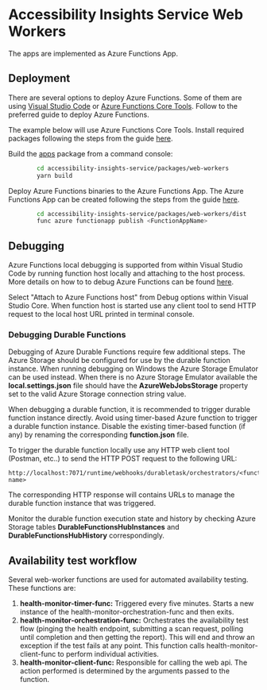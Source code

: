 <!--
Copyright (c) Microsoft Corporation. All rights reserved.
Licensed under the MIT License.
-->

# Accessibility Insights Service Web Workers

The apps are implemented as Azure Functions App.

## Deployment

There are several options to deploy Azure Functions. Some of them are using [Visual Studio Code](https://docs.microsoft.com/en-us/azure/azure-functions/functions-run-local#publish) or [Azure Functions Core Tools](https://docs.microsoft.com/en-us/azure/azure-functions/functions-run-local). Follow to the preferred guide to deploy Azure Functions.

The example below will use Azure Functions Core Tools. Install required packages following the steps from the guide [here](https://docs.microsoft.com/en-us/azure/azure-functions/functions-run-local#install-the-azure-functions-core-tools).

Build the [apps](https://github.com/microsoft/accessibility-insights-service/tree/master/packages/web-workers) package from a command console:

```bash
        cd accessibility-insights-service/packages/web-workers
        yarn build
```

Deploy Azure Functions binaries to the Azure Functions App. The Azure Functions App can be created following the steps from the guide [here](https://docs.microsoft.com/en-us/azure/azure-functions/scripts/functions-cli-create-serverless).

```bash
        cd accessibility-insights-service/packages/web-workers/dist
        func azure functionapp publish <FunctionAppName>
```

## Debugging

Azure Functions local debugging is supported from within Visual Studio Code by running function host locally and attaching to the host process. More details on how to to debug Azure Functions can be found [here](https://docs.microsoft.com/en-us/azure/azure-functions/functions-run-local#start).

Select "Attach to Azure Functions host" from Debug options within Visual Studio Core. When function host is started use any client tool to send HTTP request to the local host URL printed in terminal console.

### Debugging Durable Functions

Debugging of Azure Durable Functions require few additional steps. The Azure Storage should be configured for use by the durable function instance. When running debugging on Windows the Azure Storage Emulator can be used instead. When there is no Azure Storage Emulator available the **local.settings.json** file should have the **AzureWebJobsStorage** property set to the valid Azure Storage connection string value.

When debugging a durable function, it is recommended to trigger durable function instance directly. Avoid using timer-based Azure function to trigger a durable function instance. Disable the existing timer-based function (if any) by renaming the corresponding **function.json** file.

To trigger the durable function locally use any HTTP web client tool (Postman, etc..) to send the HTTP POST request to the following URL:

```
http://localhost:7071/runtime/webhooks/durabletask/orchestrators/<function name>
```

The corresponding HTTP response will contains URLs to manage the durable function instance that was triggered.

Monitor the durable function execution state and history by checking Azure Storage tables **DurableFunctionsHubInstances** and **DurableFunctionsHubHistory** correspondingly.

## Availability test workflow

Several web-worker functions are used for automated availability testing. These functions are:

1. **health-monitor-timer-func:** Triggered every five minutes. Starts a new instance of the health-monitor-orchestration-func and then exits.
2. **health-monitor-orchestration-func:** Orchestrates the availability test flow (pinging the health endpoint, submitting a scan request, polling until completion and then getting the report). This will end and throw an exception if the test fails at any point. This function calls health-monitor-client-func to perform individual activities.
3. **health-monitor-client-func:** Responsible for calling the web api. The action performed is determined by the arguments passed to the function.
